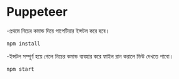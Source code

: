 
# Puppeteer

-প্রথমে নিচের কমান্ড দিয়ে পাপেটিয়ার ইন্সটল করে হবে।
```
npm install
```

-ইন্সটল সম্পূর্ণ হয়ে গেলে নিচের কমান্ড ব্যবহার করে ফাইল রান করালে ভিউ দেখতে পাবো।
```
npm start
```